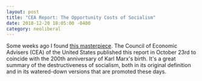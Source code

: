 ```yaml
---
layout: post
title: "CEA Report: The Opportunity Costs of Socialism"
date: 2018-12-20 18:05:00 -0400
category: neoliberal
---
```

Some weeks ago I found [this masterpiece](https://www.whitehouse.gov/briefings-statements/cea-report-opportunity-costs-socialism/). The Council of Economic Advisers (CEA) of the United States published this report in October 23rd to coincide with the 200th anniversary of Karl Marx's birth. It's a great summary of the destructiveness of socialism, both in its original definition and in its watered-down versions that are promoted these days.
